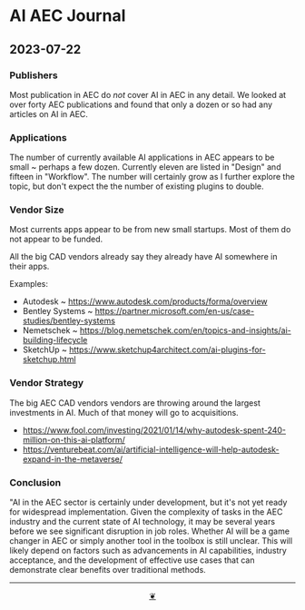 # AI AEC Journal

## 2023-07-22

### Publishers

Most publication in AEC do *not* cover AI in AEC in any detail. We looked at over forty AEC publications and found that only a dozen or so had any articles on AI in AEC.

### Applications
The number of currently available AI applications in AEC appears to be small ~ perhaps a few dozen. Currently eleven are listed in "Design" and fifteen in "Workflow". The number will certainly grow as I further explore the topic, but don't expect the the number of existing plugins to double.

### Vendor Size
Most currents apps appear to be from new small startups. Most of them do not appear to be funded.

All the big CAD vendors already say they already have AI somewhere in their apps.

Examples:
* Autodesk ~  https://www.autodesk.com/products/forma/overview
* Bentley Systems ~ https://partner.microsoft.com/en-us/case-studies/bentley-systems
* Nemetschek ~ https://blog.nemetschek.com/en/topics-and-insights/ai-building-lifecycle
* SketchUp ~ https://www.sketchup4architect.com/ai-plugins-for-sketchup.html


### Vendor Strategy

The big AEC CAD vendors vendors are throwing around the largest investments in AI. Much of that money will go to acquisitions.

* https://www.fool.com/investing/2021/01/14/why-autodesk-spent-240-million-on-this-ai-platform/
* https://venturebeat.com/ai/artificial-intelligence-will-help-autodesk-expand-in-the-metaverse/

### Conclusion

"AI in the AEC sector is certainly under development, but it's not yet ready for widespread implementation. Given the complexity of tasks in the AEC industry and the current state of AI technology, it may be several years before we see significant disruption in job roles. Whether AI will be a game changer in AEC or simply another tool in the toolbox is still unclear. This will likely depend on factors such as advancements in AI capabilities, industry acceptance, and the development of effective use cases that can demonstrate clear benefits over traditional methods.



***

<center title="Hello! Click me to go up to the top" ><a class=aDingbat href=javascript:window.scrollTo(0,0);> ❦ </a></center>
